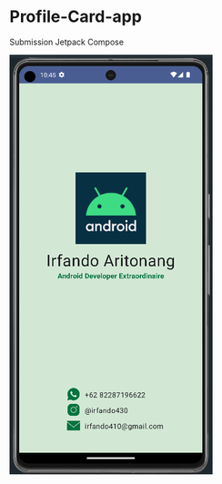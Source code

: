 # Profile-Card-app
Submission Jetpack Compose

![alt text](https://github.com/IrfandoAritonang/Profile-Card-app/blob/master/4.profilapp.png?raw=true)
